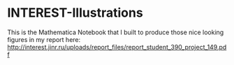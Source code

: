 # INTEREST-Illustrations
This is the Mathematica Notebook that I built to produce those nice looking figures in my report here: http://interest.jinr.ru/uploads/report_files/report_student_390_project_149.pdf
